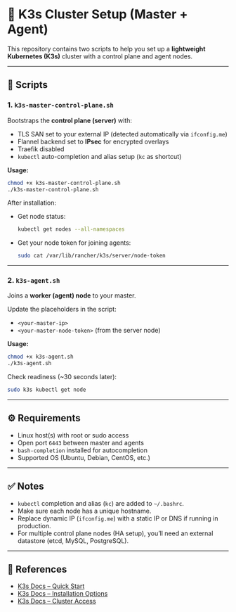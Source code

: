 # 🚀 K3s Cluster Setup (Master + Agent)

This repository contains two scripts to help you set up a **lightweight Kubernetes (K3s)** cluster with a control plane and agent nodes.

---

## 📌 Scripts

### 1. `k3s-master-control-plane.sh`

Bootstraps the **control plane (server)** with:

* TLS SAN set to your external IP (detected automatically via `ifconfig.me`)
* Flannel backend set to **IPsec** for encrypted overlays
* Traefik disabled
* `kubectl` auto-completion and alias setup (`kc` as shortcut)

**Usage:**

```bash
chmod +x k3s-master-control-plane.sh
./k3s-master-control-plane.sh
```

After installation:

* Get node status:

  ```bash
  kubectl get nodes --all-namespaces
  ```
* Get your node token for joining agents:

  ```bash
  sudo cat /var/lib/rancher/k3s/server/node-token
  ```

---

### 2. `k3s-agent.sh`

Joins a **worker (agent) node** to your master.

Update the placeholders in the script:

* `<your-master-ip>`
* `<your-master-node-token>` (from the server node)

**Usage:**

```bash
chmod +x k3s-agent.sh
./k3s-agent.sh
```

Check readiness (\~30 seconds later):

```bash
sudo k3s kubectl get node
```

---

## ⚙️ Requirements

* Linux host(s) with root or sudo access
* Open port `6443` between master and agents
* `bash-completion` installed for autocompletion
* Supported OS (Ubuntu, Debian, CentOS, etc.)

---

## ✅ Notes

* `kubectl` completion and alias (`kc`) are added to `~/.bashrc`.
* Make sure each node has a unique hostname.
* Replace dynamic IP (`ifconfig.me`) with a static IP or DNS if running in production.
* For multiple control plane nodes (HA setup), you’ll need an external datastore (etcd, MySQL, PostgreSQL).

---

## 📖 References

* [K3s Docs – Quick Start](https://docs.k3s.io/quick-start)
* [K3s Docs – Installation Options](https://docs.k3s.io/installation/configuration)
* [K3s Docs – Cluster Access](https://docs.k3s.io/cluster-access)
